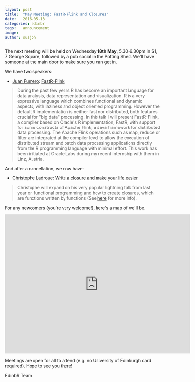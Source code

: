 ```yaml
---
layout: post
title:  "May Meeting: FastR-Flink and Closures"
date:   2016-05-13
categories: edinbr
tags:   announcement
image:
author: susjoh
---
```


The next meeting will be held on Wednesday **18th May**, 5.30-6.30pm in S1, 7 George Square, followed by a pub social in the Potting Shed. We'll have someone at the main door to make sure you can get in.

We have two speakers:

* [Juan Fumero](http://homepages.inf.ed.ac.uk/s1369892/): [FastR-Flink](https://github.com/EdinbR/edinbr-talks/raw/master/2016-05-13/FastRFlink_EdinbR.pdf)

> During the past few years R has become an important language for data analysis, data representation and visualization. R is a very expressive language which combines functional and dynamic aspects, with laziness and object oriented programming. However the default R implementation is neither fast nor distributed, both features crucial for "big data" processing. In this talk I will present FastR-Flink, a compiler based on Oracle's R implementation, FastR, with support for some constructs of Apache Flink, a Java framework for distributed data processing. The Apache Flink operations such as map, reduce or filter are integrated at the compiler level to allow the execution of distributed stream and batch data processing applications directly from the R programming language with minimal effort. This work has been initiated at Oracle Labs during my recent internship with them in Linz, Austria.

And after a cancellation, we now have:

* Christophe Ladroue: [Write a closure and make your life easier](https://github.com/EdinbR/edinbr-talks/raw/master/2016-05-13/Christophe18May2016_introToClosures.zip)

> Christophe will expand on his very popular lightning talk from last year on functional programming and how to create closures, which are functions written by functions (See [here](http://adv-r.had.co.nz/Functional-programming.html#closures) for more info).

For any newcomers (you're very welcome!), here's a map of we'll be.

<iframe src="https://www.google.com/maps/embed?pb=!1m18!1m12!1m3!1d2234.2857959093512!2d-3.1896144261229358!3d55.944418290254944!2m3!1f0!2f0!3f0!3m2!1i1024!2i768!4f13.1!3m3!1m2!1s0x4887c7837b340937%3A0xaf82184629da8aed!2s7+George+Square%2C+Edinburgh+EH8!5e0!3m2!1sen!2suk!4v1447278868342" width="600" height="450" frameborder="0" style="border:0" allowfullscreen></iframe>

Meetings are open for all to attend (e.g. no University of Edinburgh card required). Hope to see you there!

EdinbR Team
